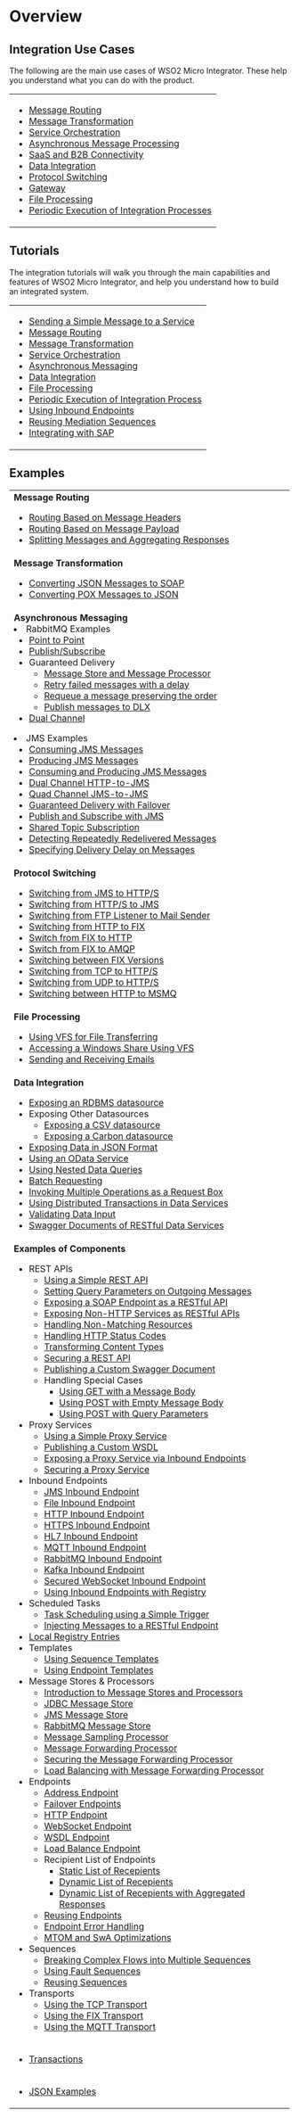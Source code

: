 # Overview

## Integration Use Cases

The following are the main use cases of WSO2 Micro Integrator. These help you understand what you can do with the product.

<table>
    <tr>
        <td>
            <ul>
                <li><a href="../../use-cases/integration-use-case/message-routing-overview">Message Routing</a></li>
                <li><a href="../../use-cases/integration-use-case/message-transformation-overview">Message Transformation</a></li>
                <li><a href="../../use-cases/integration-use-case/service-orchestration-overview">Service Orchestration</a></li>
                <li><a href="../../use-cases/integration-use-case/asynchronous-message-overview">Asynchronous Message Processing</a></li>
                <li><a href="../../use-cases/integration-use-case/connectors">SaaS and B2B Connectivity</a></li>
                <li><a href="../../use-cases/integration-use-case/data-integration-overview">Data Integration</a></li>
                <li><a href="../../use-cases/integration-use-case/protocol-switching-overview">Protocol Switching</a></li>
                <li><a href="../../use-cases/integration-use-case/gateway-overview">Gateway</a></li>
                <li><a href="../../use-cases/integration-use-case/file-processing-overview">File Processing</a></li>
                <li><a href="../../use-cases/integration-use-case/scheduled-task-overview">Periodic Execution of Integration Processes</a></li>
            </ul>
        </td>
    </tr>
</table>

## Tutorials

The integration tutorials will walk you through the main capabilities and features of WSO2 Micro Integrator, and help you understand how to build an integrated system.

<table>
    <tr>
        <td>
            <ul>
                <li><a href="../../use-cases/tutorials/sending-a-simple-message-to-a-service">Sending a Simple Message to a Service</a></li>
                <li><a href="../../use-cases/tutorials/routing-requests-based-on-message-content">Message Routing</a></li>
                <li><a href="../../use-cases/tutorials/transforming-message-content">Message Transformation</a></li>
                <li><a href="../../use-cases/tutorials/exposing-several-services-as-a-single-service">Service Orchestration</a></li>
                <li><a href="../../use-cases/tutorials/storing-and-forwarding-messages">Asynchronous Messaging</a></li>
                <li><a href="../../use-cases/tutorials/sending-a-simple-message-to-a-datasource">Data Integration</a></li>
                <li><a href="../../use-cases/tutorials/file-processing">File Processing</a></li>
                <li><a href="../../use-cases/tutorials/using-scheduled-tasks">Periodic Execution of Integration Process</a></li>
                <li><a href="../../use-cases/tutorials/using-inbound-endpoints">Using Inbound Endpoints</a></li>
                <li><a href="../../use-cases/tutorials/using-templates">Reusing Mediation Sequences</a></li>
                <li><a href="../../use-cases/tutorials/sap-integration">Integrating with SAP</a></li>
            </ul>
        </td>
    </tr>
</table>

## Examples

<table>
    <tr>
        <td><b>Message Routing</b> 
            <ul>
                <li><a href="../../use-cases/examples/routing-examples/routing_based_on_headers">Routing Based on Message Headers</a></li>
                <li><a href="../../use-cases/examples/routing-examples/routing_based_on_payloads">Routing Based on Message Payload</a></li>
                <li><a href="../../use-cases/examples/routing-examples/splitting_aggregating_messages">Splitting Messages and Aggregating Responses</a></li>
            </ul>
        </td>
    </tr>
    <tr>
        <td><b>Message Transformation</b> 
            <ul>
                <li><a href="../../use-cases/examples/message_transformation_examples/json-to-soap-conversion">Converting JSON Messages to SOAP</a></li>
                <li><a href="../../use-cases/examples/message_transformation_examples/pox-to-json-conversion/">Converting POX Messages to JSON</a></li>
            </ul>
        </td>
    </tr>
    <tr>
        <td><b>Asynchronous Messaging</b>
            <li>RabbitMQ Examples
                <ul>
                    <li><a href="../../use-cases/examples/rabbitmq_examples/point-to-point-rabbitmq">Point to Point</a></li>
                    <li><a href="../../use-cases/examples/rabbitmq_examples/pub-sub-rabbitmq">Publish/Subscribe</a></li>
                    <li>Guaranteed Delivery 
                        <ul>
                            <li><a href="../../use-cases/examples/rabbitmq_examples/store-forward-rabbitmq">Message Store and Message Processor</a></li>
                            <li><a href="../../use-cases/examples/rabbitmq_examples/retry-delay-failed-msgs-rabbitmq">Retry failed messages with a delay</a></li>
                            <li><a href="../../use-cases/examples/rabbitmq_examples/requeue-msgs-with-errors-rabbitmq">Requeue a message preserving the order</a></li>
                            <li><a href="../../use-cases/examples/rabbitmq_examples/move-msgs-to-dlq-rabbitmq">Publish messages to DLX</a></li>
                        </ul>
                    </li>
                    <li><a href="../../use-cases/examples/rabbitmq_examples/request-response-rabbitmq">Dual Channel</a></li>
                </ul>
            </li>
            <li>JMS Examples
                <ul>
                    <li><a href="../../use-cases/examples/jms_examples/consuming-jms">Consuming JMS Messages</a></li>
                    <li><a href="../../use-cases/examples/jms_examples/producing-jms">Producing JMS Messages</a></li>
                    <li><a href="../../use-cases/examples/jms_examples/consume-produce-jms">Consuming and Producing JMS Messages</a></li>
                    <li><a href="../../use-cases/examples/jms_examples/dual-channel-http-to-jms">Dual Channel HTTP-to-JMS</a></li>
                    <li><a href="../../use-cases/examples/jms_examples/quad-channel-jms-to-jms">Quad Channel JMS-to-JMS</a></li>
                    <li><a href="../../use-cases/examples/jms_examples/guaranteed-delivery-with-failover">Guaranteed Delivery with Failover</a></li>
                    <li><a href="../../use-cases/examples/jms_examples/publish-subscribe-with-jms">Publish and Subscribe with JMS</a></li>
                    <li><a href="../../use-cases/examples/jms_examples/shared-topic-subscription">Shared Topic Subscription</a></li>
                    <li><a href="../../use-cases/examples/jms_examples/detecting-repeatedly-redelivered-messages">Detecting Repeatedly Redelivered Messages</a></li>
                    <li><a href="../../use-cases/examples/jms_examples/specifying-a-delivery-delay-on-messages">Specifying Delivery Delay on Messages</a></li>
                </ul>
            </li>
        </td>
    </tr>
    <tr>
        <td><b>Protocol Switching</b>
            <ul>
                <li><a href="../../use-cases/examples/protocol-switching/switching_from_JMS_to_HTTP/">Switching from JMS to HTTP/S</a></li>
                <li><a href="../../use-cases/examples/protocol-switching/switching_from_HTTPS_to_JMS">Switching from HTTP/S to JMS</a></li>
                <li><a href="../../use-cases/examples/protocol-switching/switching_from_FTP_listener_to_mail_sender">Switching from FTP Listener to Mail Sender</a></li>
                <li><a href="../../use-cases/examples/protocol-switching/switching_from_HTTP_to_FIX">Switching from HTTP to FIX</a></li>
                <li><a href="../../use-cases/examples/protocol-switching/switching_from_FIX_to_HTTP">Switch from FIX to HTTP</a></li>
                <li><a href="../../use-cases/examples/protocol-switching/switching_from_FIX_to_AMQP">Switch from FIX to AMQP</a></li>
                <li><a href="../../use-cases/examples/protocol-switching/switching_between_FIX_versions">Switching between FIX Versions</a></li>
                <li><a href="../../use-cases/examples/protocol-switching/switching_from_TCP_to_HTTPS">Switching from TCP to HTTP/S</a></li>
                <li><a href="../../use-cases/examples/protocol-switching/switching_from_UDP_to_HTTPS">Switching from UDP to HTTP/S</a></li>
                <li><a href="../../use-cases/examples/protocol-switching/switching_between_HTTP_and_MSMQ">Switching between HTTP to MSMQ</a></li>
            </ul>
        </td>
    </tr>
    <tr>
        <td><b>File Processing</b> 
            <ul>
                <li><a href="../../use-cases/examples/file-processing/vfs-transport-examples">Using VFS for File Transferring</a></li>
                <li><a href="../../use-cases/examples/file-processing/Accessing_Windows_Share_Using_VFS_Transport">Accessing a Windows Share Using VFS</a></li>
                <li><a href="../../use-cases/examples/file-processing/mailto-transport-examples">Sending and Receiving Emails</a></li>
            </ul>
        </td>
    </tr>
    <tr>
        <td><b>Data Integration</b>
            <ul>
                <li><a href="../../use-cases/examples/data_integration/rdbms-data-service">Exposing an RDBMS datasource</a></li>
                <li>Exposing Other Datasources
                    <ul>
                        <li><a href="../../use-cases/examples/data_integration/csv-data-service">Exposing a CSV datasource</a></li>
                        <li><a href="../../use-cases/examples/data_integration/carbon-data-service">Exposing a Carbon datasource</a></li>
                    </ul>
                </li>
                <li><a href="../../use-cases/examples/data_integration/json-with-data-service">Exposing Data in JSON Format</a></li>
                <li><a href="../../use-cases/examples/data_integration/odata-service">Using an OData Service</a></li>
                <li><a href="../../use-cases/examples/data_integration/nested-queries-in-data-service">Using Nested Data Queries</a></li>
                <li><a href="../../use-cases/examples/data_integration/batch-requesting">Batch Requesting</a></li>
                <li><a href="../../use-cases/examples/data_integration/request-box">Invoking Multiple Operations as a Request Box</a></li>
                <li><a href="../../use-cases/examples/data_integration/distributed-trans-data-service">Using Distributed Transactions in Data Services</a></li>
                <li><a href="../../use-cases/examples/data_integration/data-input-validator">Validating Data Input</a></li>
                <li><a href="../../use-cases/examples/data_integration/swagger-data-services">Swagger Documents of RESTful Data Services</a></li>
            </ul>
        </td>
    </tr>
    <tr>
        <td><b>Examples of Components</b>
            <ul>
                <li>REST APIs 
                    <ul>
                        <li><a href="../../use-cases/examples/rest_api_examples/introduction-rest-api">Using a Simple REST API</a></li>
                        <li><a href="../../use-cases/examples/rest_api_examples/setting-query-params-outgoing-messages">Setting Query Parameters on Outgoing Messages</a></li>
                        <li><a href="../../use-cases/examples/rest_api_examples/enabling-rest-to-soap">Exposing a SOAP Endpoint as a RESTful API</a></li>
                        <li><a href="../../use-cases/examples/rest_api_examples/configuring-non-http-endpoints">Exposing Non-HTTP Services as RESTful APIs</a></li>
                        <li><a href="../../use-cases/examples/rest_api_examples/handling-non-matching-resources">Handling Non-Matching Resources</a></li>
                        <li><a href="../../use-cases/examples/rest_api_examples/setting-https-status-codes">Handling HTTP Status Codes</a></li>
                        <li><a href="../../use-cases/examples/rest_api_examples/transforming-content-type">Transforming Content Types</a></li>
                        <li><a href="../../use-cases/examples/rest_api_examples/securing-rest-apis">Securing a REST API</a></li>
                        <li><a href="../../use-cases/examples/rest_api_examples/publishing-a-swagger-api">Publishing a Custom Swagger Document</a></li>
                        <li>Handling Special Cases
                            <ul>
                                <li><a href="../../use-cases/examples/rest_api_examples/using-get-with-a-body">Using GET with a Message Body</a></li>
                                <li><a href="../../use-cases/examples/rest_api_examples/using-post-with-no-body">Using POST with Empty Message Body</a></li>
                                <li><a href="../../use-cases/examples/rest_api_examples/using-post-with-query-param">Using POST with Query Parameters</a></li>
                            </ul>
                        </li>
                    </ul>
                </li>
                <li>Proxy Services 
                    <ul>
                        <li><a href="../../use-cases/examples/proxy_service_examples/Introduction-to-Proxy-Services">Using a Simple Proxy Service</a></li>
                        <li><a href="../../use-cases/examples/proxy_service_examples/publishing-a-custom-wsdl">Publishing a Custom WSDL</a></li>
                        <li><a href="../../use-cases/examples/proxy_service_examples/exposing-proxy-via-inbound">Exposing a Proxy Service via Inbound Endpoints</a></li>
                        <li><a href="../../use-cases/examples/proxy_service_examples/securing-proxy-services">Securing a Proxy Service</a></li>
                    </ul>
                </li>
                <li>Inbound Endpoints 
                    <ul>
                        <li><a href="../../use-cases/examples/inbound_endpoint_examples/inbound-endpoint-jms-protocol">JMS Inbound Endpoint</a></li>
                        <li><a href="../../use-cases/examples/inbound_endpoint_examples/file-inbound-endpoint">File Inbound Endpoint</a></li>
                        <li><a href="../../use-cases/examples/inbound_endpoint_examples/inbound-endpoint-http-protocol">HTTP Inbound Endpoint</a></li>
                        <li><a href="../../use-cases/examples/inbound_endpoint_examples/inbound-endpoint-https-protocol">HTTPS Inbound Endpoint</a></li>
                        <li><a href="../../use-cases/examples/inbound_endpoint_examples/inbound-endpoint-hl7-protocol-auto-ack">HL7 Inbound Endpoint</a></li>
                        <li><a href="../../use-cases/examples/inbound_endpoint_examples/inbound-endpoint-mqtt-protocol">MQTT Inbound Endpoint</a></li>
                        <li><a href="../../use-cases/examples/inbound_endpoint_examples/inbound-endpoint-rabbitmq-protocol">RabbitMQ Inbound Endpoint</a></li>
                        <li><a href="../../use-cases/examples/inbound_endpoint_examples/inbound-endpoint-kafka">Kafka Inbound Endpoint</a></li>
                        <li><a href="../../use-cases/examples/inbound_endpoint_examples/inbound-endpoint-secured-websocket">Secured WebSocket Inbound Endpoint</a></li>
                        <li><a href="../../use-cases/examples/inbound_endpoint_examples/inbound-endpoint-with-registry">Using Inbound Endpoints with Registry</a></li>
                    </ul>
                </li>
                <li>Scheduled Tasks 
                    <ul>
                        <li><a href="../../use-cases/examples/scheduled-tasks/task-scheduling-simple-trigger">Task Scheduling using a Simple Trigger</a></li>
                        <li><a href="../../use-cases/examples/scheduled-tasks/injecting-messages-to-rest-endpoint">Injecting Messages to a RESTful Endpoint</a></li>
                    </ul>
                </li>
                <li><a href="../../use-cases/examples/registry_examples/local-registry-entries">Local Registry Entries</a></li>
                <li>Templates 
                    <ul>
                        <li><a href="../../use-cases/examples/template_examples/using-sequence-templates">Using Sequence Templates</a></li>
                        <li><a href="../../use-cases/examples/template_examples/using-endpoint-templates">Using Endpoint Templates</a></li>
                    </ul>
                </li>
                <li>Message Stores & Processors 
                    <ul>
                        <li><a href="../../use-cases/examples/message_store_processor_examples/intro-message-stores-processors">Introduction to Message Stores and Processors</a></li>
                        <li><a href="../../use-cases/examples/message_store_processor_examples/using-jdbc-message-store">JDBC Message Store</a></li>
                        <li><a href="../../use-cases/examples/message_store_processor_examples/using-jms-message-stores">JMS Message Store</a></li>
                        <li><a href="../../use-cases/examples/message_store_processor_examples/using-rabbitmq-message-stores">RabbitMQ Message Store</a></li>
                        <li><a href="../../use-cases/examples/message_store_processor_examples/using-message-sampling-processor">Message Sampling Processor</a></li>
                        <li><a href="../../use-cases/examples/message_store_processor_examples/using-message-forwarding-processor">Message Forwarding Processor</a></li>
                        <li><a href="../../use-cases/examples/message_store_processor_examples/securing-message-processor">Securing the Message Forwarding Processor</a></li>
                        <li><a href="../../use-cases/examples/message_store_processor_examples/loadbalancing-with-message-processor">Load Balancing with Message Forwarding Processor</a></li>
                    </ul>
                </li>
                <li>Endpoints 
                    <ul>
                        <li><a href="../../use-cases/examples/endpoint_examples/using-address-endpoints">Address Endpoint</a></li>
                        <li><a href="../../use-cases/examples/endpoint_examples/using-failover-endpoints">Failover Endpoints</a></li>
                        <li><a href="../../use-cases/examples/endpoint_examples/using-http-endpoints">HTTP Endpoint</a></li>
                        <li><a href="../../use-cases/examples/endpoint_examples/using-websocket-endpoints">WebSocket Endpoint</a></li>
                        <li><a href="../../use-cases/examples/endpoint_examples/using-wsdl-endpoints">WSDL Endpoint</a></li>
                        <li><a href="../../use-cases/examples/endpoint_examples/using-loadbalancing-endpoints">Load Balance Endpoint</a></li>
                        <li>Recipient List of Endpoints
                            <ul>
                                <li><a href="../../use-cases/examples/endpoint_examples/using-static-recepient-list-endpoints">Static List of Recepients</a></li>
                                <li><a href="../../use-cases/examples/endpoint_examples/using-dynamic-recepient-list-endpoints-1">Dynamic List of Recepients</a></li>
                                <li><a href="../../use-cases/examples/endpoint_examples/using-dynamic-recepient-list-endpoints-2">Dynamic List of Recepients with Aggregated Responses</a></li>
                            </ul>
                        </li>
                        <li><a href="../../use-cases/examples/endpoint_examples/reusing-endpoints">Reusing Endpoints</a></li>
                        <li><a href="../../use-cases/examples/endpoint_examples/endpoint-error-handling">Endpoint Error Handling</a></li>
                        <li><a href="../../use-cases/examples/endpoint_examples/mtom-swa-with-endpoints">MTOM and SwA Optimizations</a></li>
                    </ul>
                </li>
                <li>Sequences 
                    <ul>
                        <li><a href="../../use-cases/examples/sequence_examples/using-multiple-sequences">Breaking Complex Flows into Multiple Sequences</a></li>
                        <li><a href="../../use-cases/examples/sequence_examples/using-fault-sequences">Using Fault Sequences</a></li>
                        <li><a href="../../use-cases/examples/sequence_examples/custom-sequences-with-proxy-services">Reusing Sequences</a></li>
                    </ul>
                </li>
                <li>Transports 
                    <ul>
                        <li><a href="../../use-cases/examples/transport_examples/tcp-transport-examples">Using the TCP Transport</a></li>
                        <li><a href="../../use-cases/examples/transport_examples/fix-transport-examples">Using the FIX Transport</a></li>
                        <li><a href="../../use-cases/examples/transport_examples/Pub_Sub_using_MQTT">Using the MQTT Transport</a></li>
                    </ul>
                </li>
            </ul>
        </td>
    </tr>
    <tr>
        <td>
            <ul>
                <li><a href="../../use-cases/examples/working-with-transactions">Transactions</a></li>
            </ul>
        </td>
    </tr>
    <tr>
        <td>
            <ul>
                <li><a href="../../use-cases/examples/json_examples/json-examples">JSON Examples</a></li>
            </ul>
        </td>
    </tr>
</table>
